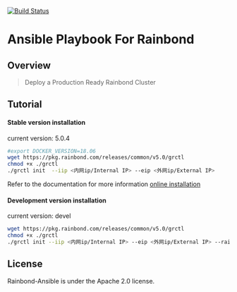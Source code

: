 [![Build Status](https://travis-ci.org/goodrain/rainbond-ansible.svg?branch=5.0)](https://travis-ci.org/goodrain/rainbond-ansible)

# Ansible Playbook For Rainbond

## Overview

> Deploy a Production Ready Rainbond Cluster

## Tutorial

#### Stable version installation

current version: 5.0.4

```bash
#export DOCKER_VERSION=18.06
wget https://pkg.rainbond.com/releases/common/v5.0/grctl
chmod +x ./grctl
./grctl init  --iip <内网ip/Internal IP> --eip <外网ip/External IP>
```

Refer to the documentation for more information [online installation](https://www.rainbond.com/docs/stable/getting-started/online-installation.html)


#### Development version installation

current version: devel

```bash
wget https://pkg.rainbond.com/releases/common/v5.0/grctl
chmod +x ./grctl
./grctl init --iip <内网ip/Internal IP> --eip <外网ip/External IP> --rainbond-version devel
```

## License

Rainbond-Ansible is under the Apache 2.0 license.

